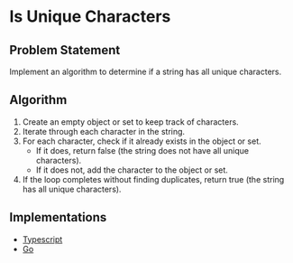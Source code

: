 # Is Unique Characters

## Problem Statement
Implement an algorithm to determine if a string has all unique characters.

## Algorithm
1. Create an empty object or set to keep track of characters.
2. Iterate through each character in the string.
3. For each character, check if it already exists in the object or set.
   - If it does, return false (the string does not have all unique characters).
   - If it does not, add the character to the object or set.
4. If the loop completes without finding duplicates, return true (the string has all unique characters).

## Implementations
- [Typescript](./ts)
- [Go](./go)
